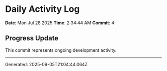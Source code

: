 # Daily Activity Log

**Date**: Mon Jul 28 2025
**Time**: 2:34:44 AM
**Commit**: 4

## Progress Update

This commit represents ongoing development activity.

---
Generated: 2025-09-05T21:04:44.064Z
